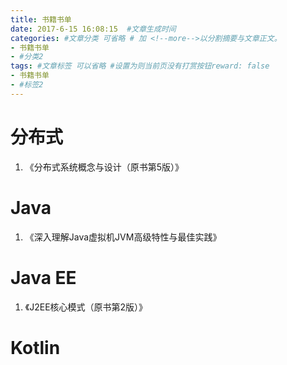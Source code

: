 ```yaml
---
title: 书籍书单
date: 2017-6-15 16:08:15  #文章生成时间
categories: #文章分类 可省略 # 加 <!--more-->以分割摘要与文章正文。
- 书籍书单
- #分类2
tags: #文章标签 可以省略 #设置为则当前页没有打赏按钮reward: false
- 书籍书单
- #标签2
---
```


# 分布式 #
<!--more-->
1. 《分布式系统概念与设计（原书第5版）》

# Java #
1. 《深入理解Java虚拟机JVM高级特性与最佳实践》

# Java EE #
1. 《J2EE核心模式（原书第2版）》

# Kotlin #